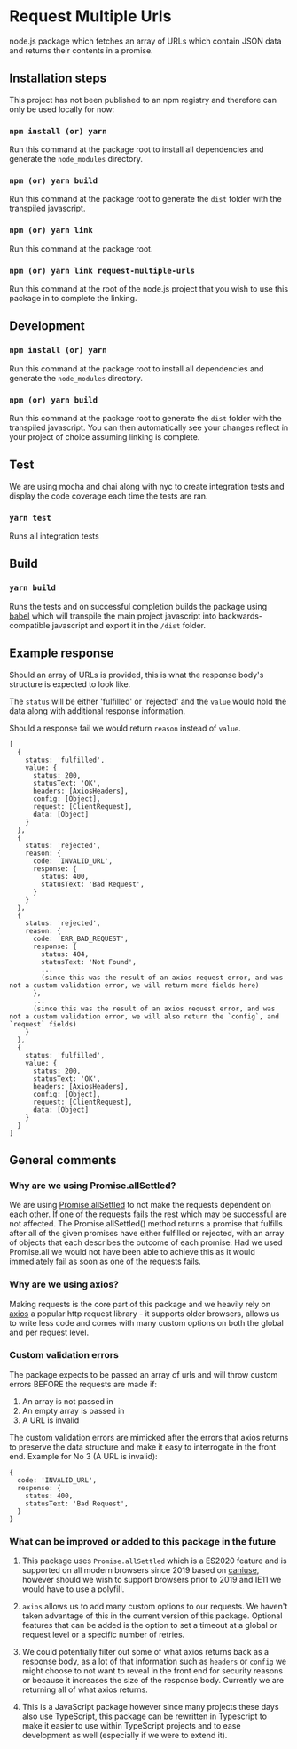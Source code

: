 # Request Multiple Urls

node.js package which fetches an array of URLs which contain JSON data and returns their contents in a promise.

## Installation steps

This project has not been published to an npm registry and therefore can only be used locally for now:

### `npm install (or) yarn`

Run this command at the package root to install all dependencies and generate the `node_modules` directory.

### `npm (or) yarn build`

Run this command at the package root to generate the `dist` folder with the transpiled javascript.

### `npm (or) yarn link`

Run this command at the package root.

### `npm (or) yarn link request-multiple-urls`

Run this command at the root of the node.js project that you wish to use this package in to complete the linking.

## Development

### `npm install (or) yarn`

Run this command at the package root to install all dependencies and generate the `node_modules` directory.

### `npm (or) yarn build`

Run this command at the package root to generate the `dist` folder with the transpiled javascript. You can then automatically see your changes reflect in your project of choice assuming linking is complete.

## Test

We are using mocha and chai along with nyc to create integration tests and display the code coverage each time the tests are ran.

### `yarn test`

Runs all integration tests

## Build

### `yarn build`

Runs the tests and on successful completion builds the package using [babel](https://babeljs.io/docs/en/) which will transpile the main project javascript into backwards-compatible javascript and export it in the `/dist` folder.

## Example response

Should an array of URLs is provided, this is what the response body's structure is expected to look like.

The `status` will be either 'fulfilled' or 'rejected' and the `value` would hold the data along with additional response information.

Should a response fail we would return `reason` instead of `value`.

```
[
  {
    status: 'fulfilled',
    value: {
      status: 200,
      statusText: 'OK',
      headers: [AxiosHeaders],
      config: [Object],
      request: [ClientRequest],
      data: [Object]
    }
  },
  {
    status: 'rejected',
    reason: {
      code: 'INVALID_URL',
      response: {
        status: 400,
        statusText: 'Bad Request',
      }
    }
  },
  {
    status: 'rejected',
    reason: {
      code: 'ERR_BAD_REQUEST',
      response: {
        status: 404,
        statusText: 'Not Found',
        ...
        (since this was the result of an axios request error, and was not a custom validation error, we will return more fields here)
      },
      ...
      (since this was the result of an axios request error, and was not a custom validation error, we will also return the `config`, and `request` fields)
    }
  },
  {
    status: 'fulfilled',
    value: {
      status: 200,
      statusText: 'OK',
      headers: [AxiosHeaders],
      config: [Object],
      request: [ClientRequest],
      data: [Object]
    }
  }
]
```

## General comments

### Why are we using Promise.allSettled?

We are using [Promise.allSettled](https://developer.mozilla.org/en-US/docs/Web/JavaScript/Reference/Global_Objects/Promise/allSettled) to not make the requests dependent on each other. If one of the requests fails the rest which may be successful are not affected. The Promise.allSettled() method returns a promise that fulfills after all of the given promises have either fulfilled or rejected, with an array of objects that each describes the outcome of each promise. Had we used Promise.all we would not have been able to achieve this as it would immediately fail as soon as one of the requests fails.

### Why are we using axios?

Making requests is the core part of this package and we heavily rely on [axios](https://github.com/axios/axios) a popular http request library - it supports older browsers, allows us to write less code and comes with many custom options on both the global and per request level.

### Custom validation errors

The package expects to be passed an array of urls and will throw custom errors BEFORE the requests are made if:

1. An array is not passed in
2. An empty array is passed in
3. A URL is invalid

The custom validation errors are mimicked after the errors that axios returns to preserve the data structure and make it easy to interrogate in the front end. Example for No 3 (A URL is invalid):

```
{
  code: 'INVALID_URL',
  response: {
    status: 400,
    statusText: 'Bad Request',
  }
}
```

### What can be improved or added to this package in the future

1. This package uses `Promise.allSettled` which is a ES2020 feature and is supported on all modern browsers since 2019 based on [caniuse](https://caniuse.com/?search=Promise.allSettled), however should we wish to support browsers prior to 2019 and IE11 we would have to use a polyfill.

2. `axios` allows us to add many custom options to our requests. We haven't taken advantage of this in the current version of this package. Optional features that can be added is the option to set a timeout at a global or request level or a specific number of retries.

3. We could potentially filter out some of what axios returns back as a response body, as a lot of that information such as `headers` or `config` we might choose to not want to reveal in the front end for security reasons or because it increases the size of the response body. Currently we are returning all of what axios returns.

4. This is a JavaScript package however since many projects these days also use TypeScript, this package can be rewritten in Typescript to make it easier to use within TypeScript projects and to ease development as well (especially if we were to extend it).